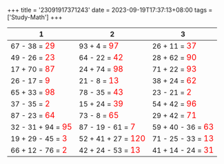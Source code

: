 +++ 
title = '23091917371243' 
date = 2023-09-19T17:37:13+08:00 
tags = ['Study-Math'] 
+++ 

1 | 2 | 3 
-- | -- | -- 
67 - 38 = <font color=red size=4>29</font> | 93 + 4 = <font color=red size=4>97</font> | 26 + 11 = <font color=red size=4>37</font> 
49 - 26 = <font color=red size=4>23</font> | 64 - 22 = <font color=red size=4>42</font> | 28 + 62 = <font color=red size=4>90</font> 
17 + 70 = <font color=red size=4>87</font> | 24 + 74 = <font color=red size=4>98</font> | 71 + 22 = <font color=red size=4>93</font> 
26 - 17 = <font color=red size=4>9</font> | 21 - 8 = <font color=red size=4>13</font> | 38 + 24 = <font color=red size=4>62</font> 
65 + 33 = <font color=red size=4>98</font> | 78 - 35 = <font color=red size=4>43</font> | 23 - 21 = <font color=red size=4>2</font> 
37 - 35 = <font color=red size=4>2</font> | 15 + 24 = <font color=red size=4>39</font> | 54 + 42 = <font color=red size=4>96</font> 
87 - 23 = <font color=red size=4>64</font> | 73 - 8 = <font color=red size=4>65</font> | 29 + 42 = <font color=red size=4>71</font> 
32 - 31 + 94 = <font color=red size=4>95</font> | 87 - 19 - 61 = <font color=red size=4>7</font> | 59 + 40 - 36 = <font color=red size=4>63</font> 
19 + 29 - 45 = <font color=red size=4>3</font> | 52 + 41 + 27 = <font color=red size=4>120</font> | 71 - 25 - 33 = <font color=red size=4>13</font> 
66 + 12 - 76 = <font color=red size=4>2</font> | 42 + 24 - 53 = <font color=red size=4>13</font> | 41 + 14 - 24 = <font color=red size=4>31</font> 

